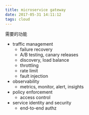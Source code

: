 ```yaml
---
title: microservice gateway
date: 2017-05-31 14:11:12
tags: cloud
---
```


需要的功能

- traffic management
  - failure recovery
  - A/B testing, canary releases
  - discovery, load balance
  - throttling
  - rate limit
  - fault injection
- observability
  - metrics, monitor, alert, insights
- policy enforcement
  - access control
- service identity and security
  - end-to-end authz

